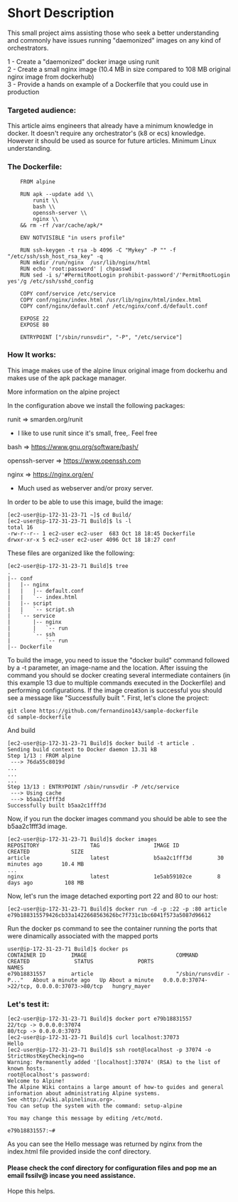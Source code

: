 # Short Description


This small project aims assisting those who seek a better understanding and commonly have issues running "daemonized" images on any kind of orchestrators.

1 - Create a "daemonized" docker image using runit  
2 - Create a small nginx image (10.4 MB in size compared to 108 MB original nginx image from dockerhub)  
3 - Provide a hands on example of a Dockerfile that you could use in production

### Targeted audience:

This article aims engineers that already have a minimum knowledge in docker. It doesn't require any orchestrator's (k8 or ecs) knowledge. However it should be used as source for future articles. Minimum Linux understanding.

### The Dockerfile:

```
    FROM alpine

    RUN apk --update add \\  
        runit \\  
        bash \\  
        openssh-server \\  
        nginx \\  
    && rm -rf /var/cache/apk/*

    ENV NOTVISIBLE "in users profile"  
  
    RUN ssh-keygen -t rsa -b 4096 -C "Mykey" -P "" -f "/etc/ssh/ssh_host_rsa_key" -q  
    RUN mkdir /run/nginx  /usr/lib/nginx/html  
    RUN echo 'root:password' | chpasswd  
    RUN sed -i s/'#PermitRootLogin prohibit-password'/'PermitRootLogin yes'/g /etc/ssh/sshd_config  
 
    COPY conf/service /etc/service
    COPY conf/nginx/index.html /usr/lib/nginx/html/index.html
    COPY conf/nginx/default.conf /etc/nginx/conf.d/default.conf

    EXPOSE 22
    EXPOSE 80

    ENTRYPOINT ["/sbin/runsvdir", "-P", "/etc/service"]
```

### How It works:

This image makes use of the alpine linux original image from dockerhu and makes use of the apk package manager.

More information on the alpine project

In the configuration above we install the following packages:

runit => smarden.org/runit

* I like to use runit since it's small, free,. Feel free

bash => https://www.gnu.org/software/bash/

openssh-server => https://www.openssh.com

nginx => https://nginx.org/en/

* Much used as webserver and/or proxy server.


In order to be able to use this image, build the image:

```
[ec2-user@ip-172-31-23-71 ~]$ cd Build/
[ec2-user@ip-172-31-23-71 Build]$ ls -l
total 16
-rw-r--r-- 1 ec2-user ec2-user  683 Oct 18 18:45 Dockerfile
drwxr-xr-x 5 ec2-user ec2-user 4096 Oct 18 18:27 conf
```
These files are organized like the following:

```
[ec2-user@ip-172-31-23-71 Build]$ tree
.
|-- conf
|   |-- nginx
|   |   |-- default.conf
|   |   `-- index.html
|   |-- script
|   |   `-- script.sh
|   `-- service
|       |-- nginx
|       |   `-- run
|       `-- ssh
|           `-- run
|-- Dockerfile
```

To build the image, you need to issue the "docker build" command followed by a -t parameter, an image-name and the location. After issuing the command you should se docker creating several intermediate containers (in this example 13 due to multiple commands executed in the Dockerfile) and performing configurations. If the image creation is successful you should see a message like "Successfully built <container-id>". First, let's clone the project:
```
git clone https://github.com/fernandino143/sample-dockerfile
cd sample-dockerfile
```
And build
```
[ec2-user@ip-172-31-23-71 Build]$ docker build -t article . 
Sending build context to Docker daemon 13.31 kB
Step 1/13 : FROM alpine
 ---> 76da55c8019d
...
...
...
Step 13/13 : ENTRYPOINT /sbin/runsvdir -P /etc/service
 ---> Using cache
 ---> b5aa2c1fff3d
Successfully built b5aa2c1fff3d
```
Now, if you run the docker images command you should be able to see the b5aa2c1fff3d image.

```
[ec2-user@ip-172-31-23-71 Build]$ docker images
REPOSITORY                TAG                 IMAGE ID            CREATED             SIZE
article                   latest              b5aa2c1fff3d        30 minutes ago      10.4 MB
...
nginx                     latest              1e5ab59102ce        8 days ago          108 MB
```

Now, let's run the image detached exporting port 22 and 80 to our host:
```
[ec2-user@ip-172-31-23-71 Build]$ docker run -d -p :22 -p :80 article
e79b188315579426cb33a1422668563626bc7f731c1bc6041f573a5087d96612
```
Run the docker ps command to see the container running the ports that were dinamically associated with the mapped ports
```
user@ip-172-31-23-71 Build]$ docker ps
CONTAINER ID        IMAGE                            COMMAND                  CREATED              STATUS              PORTS                                          NAMES
e79b18831557        article                          "/sbin/runsvdir -P..."   About a minute ago   Up About a minute   0.0.0.0:37074->22/tcp, 0.0.0.0:37073->80/tcp   hungry_mayer
```
### Let's test it:
```
[ec2-user@ip-172-31-23-71 Build]$ docker port e79b18831557
22/tcp -> 0.0.0.0:37074
80/tcp -> 0.0.0.0:37073
[ec2-user@ip-172-31-23-71 Build]$ curl localhost:37073
Hello
[ec2-user@ip-172-31-23-71 Build]$ ssh root@localhost -p 37074 -o StrictHostKeyChecking=no
Warning: Permanently added '[localhost]:37074' (RSA) to the list of known hosts.
root@localhost's password: 
Welcome to Alpine!
The Alpine Wiki contains a large amount of how-to guides and general
information about administrating Alpine systems.
See <http://wiki.alpinelinux.org>.
You can setup the system with the command: setup-alpine

You may change this message by editing /etc/motd.

e79b18831557:~# 
```

As you can see the Hello message was returned by nginx from the index.html file provided inside the conf directory.

#### Please check the conf directory for configuration files and pop me an email fssilv@ incase you need assistance.

Hope this helps.
